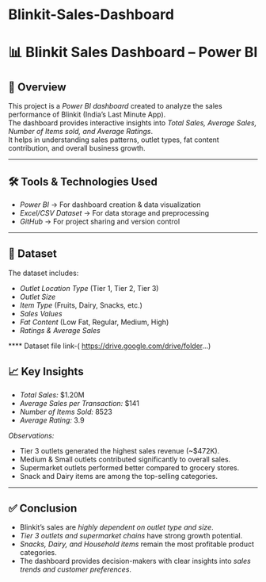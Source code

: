 # Blinkit-Sales-Dashboard
# 📊 Blinkit Sales Dashboard – Power BI

## 🔎 Overview
This project is a *Power BI dashboard* created to analyze the sales performance of Blinkit (India’s Last Minute App).  
The dashboard provides interactive insights into *Total Sales, Average Sales, Number of Items sold, and Average Ratings*.  
It helps in understanding sales patterns, outlet types, fat content contribution, and overall business growth.

---

## 🛠 Tools & Technologies Used
- *Power BI* → For dashboard creation & data visualization  
- *Excel/CSV Dataset* → For data storage and preprocessing  
- *GitHub* → For project sharing and version control  

---

## 📂 Dataset
The dataset includes:  
- *Outlet Location Type* (Tier 1, Tier 2, Tier 3)  
- *Outlet Size*  
- *Item Type* (Fruits, Dairy, Snacks, etc.)  
- *Sales Values*  
- *Fat Content* (Low Fat, Regular, Medium, High)  
- *Ratings & Average Sales*  

**** Dataset file link-( https://drive.google.com/drive/folder...)  

## 📈 Key Insights
- *Total Sales:* $1.20M  
- *Average Sales per Transaction:* $141  
- *Number of Items Sold:* 8523  
- *Average Rating:* 3.9  

*Observations:*
- Tier 3 outlets generated the highest sales revenue (~$472K).  
- Medium & Small outlets contributed significantly to overall sales.  
- Supermarket outlets performed better compared to grocery stores.  
- Snack and Dairy items are among the top-selling categories.  

---

## ✅ Conclusion
- Blinkit’s sales are *highly dependent on outlet type and size*.  
- *Tier 3 outlets and supermarket chains* have strong growth potential.  
- *Snacks, Dairy, and Household items* remain the most profitable product categories.  
- The dashboard provides decision-makers with clear insights into *sales trends and customer preferences*.  





